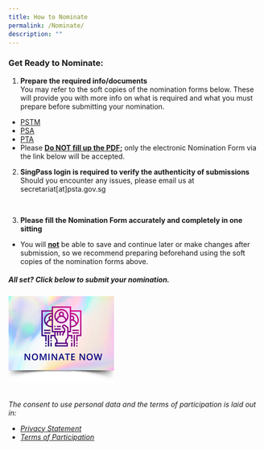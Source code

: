 ```yaml
---
title: How to Nominate
permalink: /Nominate/
description: ""
---
```

### Get Ready to Nominate:

1. **Prepare the required info/documents**<br>
You may refer to the soft copies of the nomination forms below. These will provide you with more info on what is required and what you must prepare before submitting your nomination.
* [PSTM](https://go.gov.sg/pstm-nomination-form-2023)
* [PSA](https://go.gov.sg/psa-nomination-form-2023)
* [PTA](https://go.gov.sg/pta-nomination-form-2023)
* Please <b><u>Do NOT fill up the PDF;</u></b> only the electronic Nomination Form via the link below will be accepted.<br>

2. **SingPass login is required to verify the authenticity of submissions**<br>
Should you encounter any issues, please email us at secretariat[at]psta.gov.sg
<br>

3. **Please fill the Nomination Form accurately and completely in one sitting**<br>
* You will <b><u>not</u></b> be able to save and continue later or make changes after submission, so we recommend preparing beforehand using the soft copies of the nomination forms above. <br>

##### All set? Click below to submit your nomination.
<p><a href="https://go.gov.sg/psta2023-nomination">
<img src="/images/Nominate%20Button/nomination-button2-210x173px.png" alt="Nominate now" style="width:210px;">
</a></p>
<br>
<i>The consent to use personal data and the terms of participation is laid out in:

* [Privacy Statement](https://www.psta.gov.sg/privacy-statement/)
* [Terms of Participation](https://www.psta.gov.sg/terms-of-participation/)
